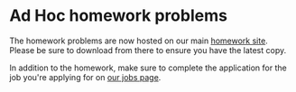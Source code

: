 Ad Hoc homework problems
========================

The homework problems are now hosted on our main [homework site](https://homework.adhoc.team). Please be sure to download from
there to ensure you have the latest copy.

In addition to the homework, make sure to complete the application
for the job you're applying for on [our jobs page](https://adhoc.team/join).